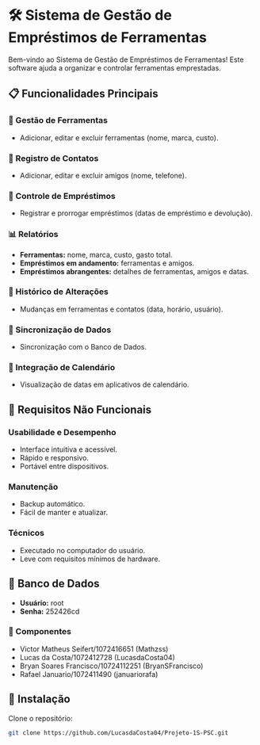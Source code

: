 # 🛠️ Sistema de Gestão de Empréstimos de Ferramentas
Bem-vindo ao Sistema de Gestão de Empréstimos de Ferramentas! Este software ajuda a organizar e controlar ferramentas emprestadas.

## 📋 Funcionalidades Principais

### 🧰 Gestão de Ferramentas
- Adicionar, editar e excluir ferramentas (nome, marca, custo).

### 📇 Registro de Contatos
- Adicionar, editar e excluir amigos (nome, telefone).

### 🔄 Controle de Empréstimos
- Registrar e prorrogar empréstimos (datas de empréstimo e devolução).

### 📊 Relatórios
- **Ferramentas:** nome, marca, custo, gasto total.
- **Empréstimos em andamento:** ferramentas e amigos.
- **Empréstimos abrangentes:** detalhes de ferramentas, amigos e datas.

### 📝 Histórico de Alterações
- Mudanças em ferramentas e contatos (data, horário, usuário).

### 🔄 Sincronização de Dados
- Sincronização com o Banco de Dados.

### 📅 Integração de Calendário
- Visualização de datas em aplicativos de calendário.

## 🔧 Requisitos Não Funcionais

### Usabilidade e Desempenho
- Interface intuitiva e acessível.
- Rápido e responsivo.
- Portável entre dispositivos.

### Manutenção
- Backup automático.
- Fácil de manter e atualizar.

### Técnicos
- Executado no computador do usuário.
- Leve com requisitos mínimos de hardware.

## 💾 Banco de Dados

- **Usuário:** root
- **Senha:** 252426cd

### 🎁 Componentes

- Victor Matheus Seifert/1072416651 (Mathzss)
- Lucas da Costa/1072412728 (LucasdaCosta04)
- Bryan Soares Francisco/10724112251 (BryanSFrancisco)
- Rafael Januario/1072411490 (januariorafa)
  
## 🚀 Instalação

 Clone o repositório:
   ```bash
   git clone https://github.com/LucasdaCosta04/Projeto-1S-PSC.git




